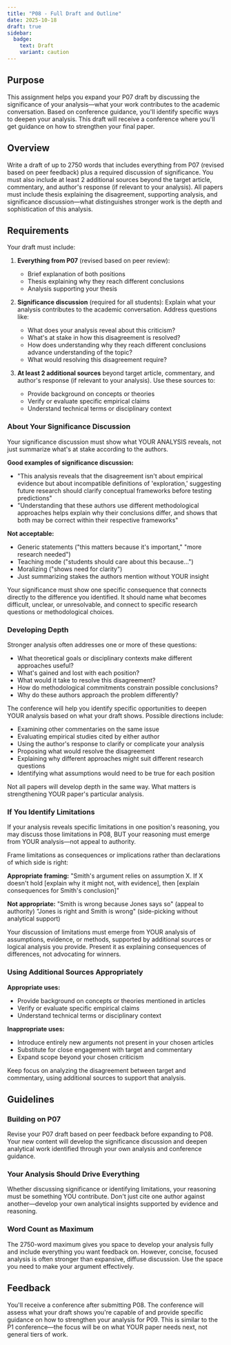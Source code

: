 ```yaml
---
title: "P08 - Full Draft and Outline"
date: 2025-10-18
draft: true
sidebar:
  badge:
    text: Draft
    variant: caution
---
```


## Purpose

This assignment helps you expand your P07 draft by discussing the significance of your analysis—what your work contributes to the academic conversation. Based on conference guidance, you'll identify specific ways to deepen your analysis. This draft will receive a conference where you'll get guidance on how to strengthen your final paper.

## Overview

Write a draft of up to 2750 words that includes everything from P07 (revised based on peer feedback) plus a required discussion of significance. You must also include at least 2 additional sources beyond the target article, commentary, and author's response (if relevant to your analysis). All papers must include thesis explaining the disagreement, supporting analysis, and significance discussion—what distinguishes stronger work is the depth and sophistication of this analysis.

## Requirements

Your draft must include:

1. **Everything from P07** (revised based on peer review):
   - Brief explanation of both positions
   - Thesis explaining why they reach different conclusions
   - Analysis supporting your thesis

2. **Significance discussion** (required for all students): Explain what your analysis contributes to the academic conversation. Address questions like:
   - What does your analysis reveal about this criticism?
   - What's at stake in how this disagreement is resolved?
   - How does understanding why they reach different conclusions advance understanding of the topic?
   - What would resolving this disagreement require?

3. **At least 2 additional sources** beyond target article, commentary, and author's response (if relevant to your analysis). Use these sources to:
   - Provide background on concepts or theories
   - Verify or evaluate specific empirical claims
   - Understand technical terms or disciplinary context

### About Your Significance Discussion

Your significance discussion must show what YOUR ANALYSIS reveals, not just summarize what's at stake according to the authors.

**Good examples of significance discussion:**
- "This analysis reveals that the disagreement isn't about empirical evidence but about incompatible definitions of 'exploration,' suggesting future research should clarify conceptual frameworks before testing predictions"
- "Understanding that these authors use different methodological approaches helps explain why their conclusions differ, and shows that both may be correct within their respective frameworks"

**Not acceptable:**
- Generic statements ("this matters because it's important," "more research needed")
- Teaching mode ("students should care about this because...")
- Moralizing ("shows need for clarity")
- Just summarizing stakes the authors mention without YOUR insight

Your significance must show one specific consequence that connects directly to the difference you identified. It should name what becomes difficult, unclear, or unresolvable, and connect to specific research questions or methodological choices.

### Developing Depth

Stronger analysis often addresses one or more of these questions:

- What theoretical goals or disciplinary contexts make different approaches useful?
- What's gained and lost with each position?
- What would it take to resolve this disagreement?
- How do methodological commitments constrain possible conclusions?
- Why do these authors approach the problem differently?

The conference will help you identify specific opportunities to deepen YOUR analysis based on what your draft shows. Possible directions include:

- Examining other commentaries on the same issue
- Evaluating empirical studies cited by either author
- Using the author's response to clarify or complicate your analysis
- Proposing what would resolve the disagreement
- Explaining why different approaches might suit different research questions
- Identifying what assumptions would need to be true for each position

Not all papers will develop depth in the same way. What matters is strengthening YOUR paper's particular analysis.

### If You Identify Limitations

If your analysis reveals specific limitations in one position's reasoning, you may discuss those limitations in P08, BUT your reasoning must emerge from YOUR analysis—not appeal to authority.

Frame limitations as consequences or implications rather than declarations of which side is right:

**Appropriate framing:**
"Smith's argument relies on assumption X. If X doesn't hold [explain why it might not, with evidence], then [explain consequences for Smith's conclusion]"

**Not appropriate:**
"Smith is wrong because Jones says so" (appeal to authority)
"Jones is right and Smith is wrong" (side-picking without analytical support)

Your discussion of limitations must emerge from YOUR analysis of assumptions, evidence, or methods, supported by additional sources or logical analysis you provide. Present it as explaining consequences of differences, not advocating for winners.

### Using Additional Sources Appropriately

**Appropriate uses:**
- Provide background on concepts or theories mentioned in articles
- Verify or evaluate specific empirical claims
- Understand technical terms or disciplinary context

**Inappropriate uses:**
- Introduce entirely new arguments not present in your chosen articles
- Substitute for close engagement with target and commentary
- Expand scope beyond your chosen criticism

Keep focus on analyzing the disagreement between target and commentary, using additional sources to support that analysis.

## Guidelines

### Building on P07

Revise your P07 draft based on peer feedback before expanding to P08. Your new content will develop the significance discussion and deepen analytical work identified through your own analysis and conference guidance.

### Your Analysis Should Drive Everything

Whether discussing significance or identifying limitations, your reasoning must be something YOU contribute. Don't just cite one author against another—develop your own analytical insights supported by evidence and reasoning.

### Word Count as Maximum

The 2750-word maximum gives you space to develop your analysis fully and include everything you want feedback on. However, concise, focused analysis is often stronger than expansive, diffuse discussion. Use the space you need to make your argument effectively.

## Feedback

You'll receive a conference after submitting P08. The conference will assess what your draft shows you're capable of and provide specific guidance on how to strengthen your analysis for P09. This is similar to the P1 conference—the focus will be on what YOUR paper needs next, not general tiers of work.
